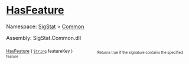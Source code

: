 # [HasFeature](./Signature-100663444.md)

Namespace: [SigStat]() > [Common](./../README.md)

Assembly: SigStat.Common.dll

<sub>[HasFeature](./Signature-100663444.md) ( [`String`](https://docs.microsoft.com/en-us/dotnet/api/System.String) featureKey )</sub>&nbsp; &nbsp; &nbsp; &nbsp; &nbsp; &nbsp; &nbsp; &nbsp; &nbsp;<sub><sub>Returns true if the signature contains the specified feature</sub></sub>
